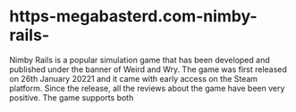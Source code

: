 # https-megabasterd.com-nimby-rails-
Nimby Rails is a popular simulation game that has been developed and published under the banner of Weird and Wry. The game was first released on 26th January 20221 and it came with early access on the Steam platform. Since the release, all the reviews about the game have been very positive. The game supports both 

